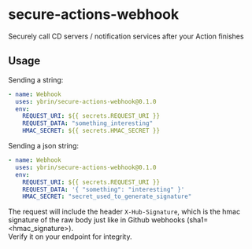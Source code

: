 # secure-actions-webhook

Securely call CD servers / notification services after your Action finishes

## Usage

Sending a string:

```yaml
- name: Webhook
  uses: ybrin/secure-actions-webhook@0.1.0
  env:
    REQUEST_URI: ${{ secrets.REQUEST_URI }}
    REQUEST_DATA: "something_interesting"
    HMAC_SECRET: ${{ secrets.HMAC_SECRET }}
```

Sending a json string:

```yaml
- name: Webhook
  uses: ybrin/secure-actions-webhook@0.1.0
  env:
    REQUEST_URI: ${{ secrets.REQUEST_URI }}
    REQUEST_DATA: '{ "something": "interesting" }'
    HMAC_SECRET: "secret_used_to_generate_signature"
```

The request will include the header `X-Hub-Signature`, which is the hmac signature of the raw body just like in Github webhooks
(sha1=<hmac_signature>).    
Verify it on your endpoint for integrity.
